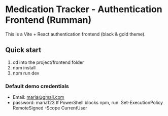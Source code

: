 # Medication Tracker - Authentication Frontend (Rumman)

This is a Vite + React authentication frontend (black & gold theme).

## Quick start
1. cd into the project/frontend folder
2. npm install
3. npm run dev

### Default demo credentials
- Email: maria@gmail.com
- password: maria123
If PowerShell blocks npm, run:
Set-ExecutionPolicy RemoteSigned -Scope CurrentUser
